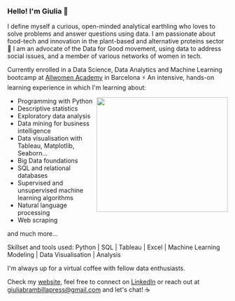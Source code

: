 ### Hello! I'm Giulia 🚀


I define myself a curious, open-minded analytical earthling who loves to solve problems and answer questions using data. I am passionate about food-tech and innovation in the plant-based and alternative proteins sector 🌱 I am an advocate of the Data for Good movement, using data to address social issues, and a member of various networks of women in tech.

Currently enrolled in a Data Science, Data Analytics and Machine Learning bootcamp at [Allwomen Academy](https://www.allwomen.tech/) in Barcelona ⚡️ An intensive, hands-on learning experience in which I'm learning about:

<img align="right" src="https://media.giphy.com/media/heIX5HfWgEYlW/giphy.gif" width="300" height="262" />

- Programming with Python
- Descriptive statistics
- Exploratory data analysis
- Data mining for business intelligence
- Data visualisation with Tableau, Matplotlib, Seaborn...
- Big Data foundations
- SQL and relational databases
- Supervised and unsupervised machine learning algorithms
- Natural language processing
- Web scraping

and much more...


Skillset and tools used:   Python | SQL | Tableau | Excel | Machine Learning Modeling | Data Visualisation | Analysis        

I'm always up for a virtual coffee with fellow data enthusiasts.

Check my [website](https://www.giuliabrambilla.com/), feel free to connect on [LinkedIn](https://www.linkedin.com/in/giuliabrambilla/) or reach out at giuliabrambillapress@gmail.com and let's chat! ☕️
